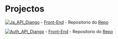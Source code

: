 # Projectos

[![Ja_API_Django](https://img.shields.io/badge/Ja_Repo_Django-red?style=for-the-badge)](https://jasoftware.pythonanywhere.com/) -  [Front-End]() - Repositorio do [Repo](https://github.com/Catson28/NowBackendDjango)

[![Auth_API_Django](https://img.shields.io/badge/API_Role_permission-red?style=for-the-badge)]() -  [Front-End]() - Repositorio do [Repo](https://github.com/Catson28/Auth-django-role-permission)